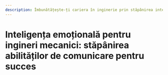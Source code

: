```yaml
---
description: Îmbunătățește-ți cariera în inginerie prin stăpânirea inteligenței emoționale concepute special pentru inginerii mecanici. Învață cum să gestionezi relațiile interpersonale, să îmbunătățești munca în echipă și să-ți dezvolți abilitățile de rezolvare a problemelor printr-o înțelegere profundă a propriilor emoții și a emoțiilor celorlalți. Acest curs oferă strategii practice și aplicații reale pentru a integra inteligența emoțională în viața ta profesională și personală pentru o abordare mai eficientă și empatică a provocărilor în inginerie.
---
```


# Inteligența emoțională pentru ingineri mecanici: stăpânirea abilităților de comunicare pentru succes